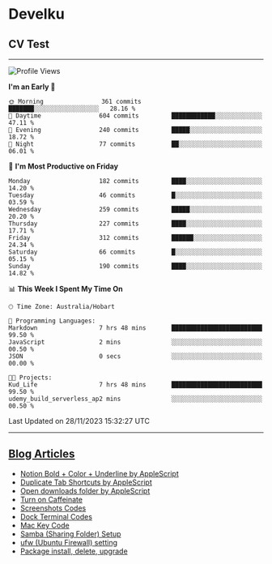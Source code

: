 <h1> Develku </h1>

<h2>CV Test</h2>

---

<!--START_SECTION:waka-->
![Profile Views](http://img.shields.io/badge/Profile%20Views-3-blue)

**I'm an Early 🐤** 

```text
🌞 Morning                361 commits         ███████░░░░░░░░░░░░░░░░░░   28.16 % 
🌆 Daytime                604 commits         ████████████░░░░░░░░░░░░░   47.11 % 
🌃 Evening                240 commits         █████░░░░░░░░░░░░░░░░░░░░   18.72 % 
🌙 Night                  77 commits          ██░░░░░░░░░░░░░░░░░░░░░░░   06.01 % 
```
📅 **I'm Most Productive on Friday** 

```text
Monday                   182 commits         ████░░░░░░░░░░░░░░░░░░░░░   14.20 % 
Tuesday                  46 commits          █░░░░░░░░░░░░░░░░░░░░░░░░   03.59 % 
Wednesday                259 commits         █████░░░░░░░░░░░░░░░░░░░░   20.20 % 
Thursday                 227 commits         ████░░░░░░░░░░░░░░░░░░░░░   17.71 % 
Friday                   312 commits         ██████░░░░░░░░░░░░░░░░░░░   24.34 % 
Saturday                 66 commits          █░░░░░░░░░░░░░░░░░░░░░░░░   05.15 % 
Sunday                   190 commits         ████░░░░░░░░░░░░░░░░░░░░░   14.82 % 
```


📊 **This Week I Spent My Time On** 

```text
🕑︎ Time Zone: Australia/Hobart

💬 Programming Languages: 
Markdown                 7 hrs 48 mins       █████████████████████████   99.50 % 
JavaScript               2 mins              ░░░░░░░░░░░░░░░░░░░░░░░░░   00.50 % 
JSON                     0 secs              ░░░░░░░░░░░░░░░░░░░░░░░░░   00.00 % 

🐱‍💻 Projects: 
Kud_Life                 7 hrs 48 mins       █████████████████████████   99.50 % 
udemy_build_serverless_ap2 mins              ░░░░░░░░░░░░░░░░░░░░░░░░░   00.50 % 
```


 Last Updated on 28/11/2023 15:32:27 UTC
<!--END_SECTION:waka-->

---

## [Blog Articles](https://my-digital-garden-green-seven.vercel.app/)

<!--START_SECTION:blog-->
- [Notion Bold + Color + Underline by AppleScript](https://my-digital-garden-green-seven.vercel.app/3-resource/mac-tips/notion-bold-color-underline-by-apple-script/)
- [Duplicate Tab Shortcuts by AppleScript](https://my-digital-garden-green-seven.vercel.app/3-resource/mac-tips/duplicate-tab-shortcuts-by-apple-script/)
- [Open downloads folder by AppleScript](https://my-digital-garden-green-seven.vercel.app/3-resource/mac-tips/open-downloads-folder-by-apple-script/)
- [Turn on Caffeinate](https://my-digital-garden-green-seven.vercel.app/3-resource/mac-tips/turn-on-caffeinate/)
- [Screenshots Codes](https://my-digital-garden-green-seven.vercel.app/3-resource/mac-tips/screenshots-codes/)
- [Dock Terminal Codes](https://my-digital-garden-green-seven.vercel.app/3-resource/mac-tips/dock-terminal-codes/)
- [Mac Key Code](https://my-digital-garden-green-seven.vercel.app/3-resource/mac-tips/mac-key-code/)
- [Samba (Sharing Folder) Setup](https://my-digital-garden-green-seven.vercel.app/3-resource/ubuntu-linux/samba-sharing-folder-setup/)
- [ufw (Ubuntu Firewall) setting](https://my-digital-garden-green-seven.vercel.app/3-resource/ubuntu-linux/ufw-ubuntu-firewall-setting/)
- [Package install, delete, upgrade](https://my-digital-garden-green-seven.vercel.app/apt/package-install-delete-upgrade/)
<!--END_SECTION:blog-->
